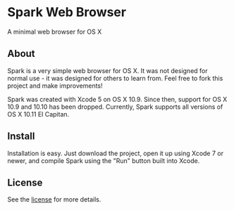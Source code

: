 # Spark Web Browser
A minimal web browser for OS X

## About
Spark is a very simple web browser for OS X. It was not designed for normal use - it was designed for others to learn from. Feel free to fork this project and make improvements!

Spark was created with Xcode 5 on OS X 10.9. Since then, support for OS X 10.9 and 10.10 has been dropped. Currently, Spark supports all versions of OS X 10.11 El Capitan.<br />

## Install
Installation is easy. Just download the project, open it up using Xcode 7 or newer, and compile Spark using the "Run" button built into Xcode.

## License

See the [license](https://github.com/insleep/spark-web-browser/blob/master/LICENSE) for more details.
